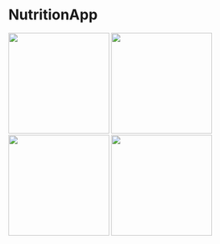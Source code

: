 # NutritionApp







<p float="left">
  <img src="https://user-images.githubusercontent.com/93613725/194724054-7988ec42-ea89-44b2-a531-b6d7afa1123d.png" width="200" />
  <img src="https://user-images.githubusercontent.com/93613725/194724057-f31e8bf6-50fa-40c7-b319-b882d9e7b6aa.png" width="200" /> 
  <img src="https://user-images.githubusercontent.com/93613725/194724060-ffe900a7-8784-4644-a3ff-6126394f10ac.png" width="200" />
  <img src="https://user-images.githubusercontent.com/93613725/194724062-3a6b5457-3f90-43aa-baf5-c0675bcfe8a0.png" width="200" />
</p>
